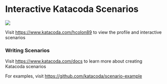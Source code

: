 # Interactive Katacoda Scenarios

[![](http://shields.katacoda.com/katacoda/hcolon89/count.svg)](https://www.katacoda.com/hcolon89 "Get your profile on Katacoda.com")

Visit https://www.katacoda.com/hcolon89 to view the profile and interactive scenarios

### Writing Scenarios
Visit https://www.katacoda.com/docs to learn more about creating Katacoda scenarios

For examples, visit https://github.com/katacoda/scenario-example
